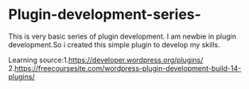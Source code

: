 # Plugin-development-series-
This is very basic series of plugin development.
I am newbie in plugin development.So i created this simple plugin to develop my skills.

Learning source:1.https://developer.wordpress.org/plugins/
                2.https://freecoursesite.com/wordpress-plugin-development-build-14-plugins/
